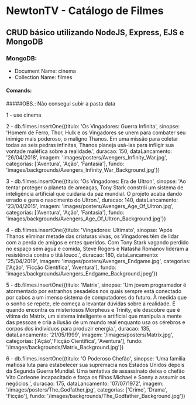 # NewtonTV - Catálogo de Filmes

## CRUD básico utilizando NodeJS, Express, EJS e MongoDB

### MongoDB:

* Document Name: cinema
* Collection Name: filmes

#### Comands:

#####OBS.: Não consegui subir a pasta data

1 - use cinema

2 - db.filmes.insertOne({titulo: 'Os Vingadores: Guerra Infinita', sinopse: 'Homem de Ferro, Thor, Hulk e os Vingadores se unem para combater seu inimigo mais poderoso, o maligno Thanos. Em uma missão para coletar todas as seis pedras infinitas, Thanos planeja usá-las para infligir sua vontade maléfica sobre a realidade.', duracao: 150, dataLancamento: '26/04/2018', imagem: 'images/posters/Avengers_Infinity_War.jpg', categorias: ['Aventura', 'Ação', 'Fantasia'], fundo: 'images/backgrounds/Avengers_Infinity_War_Background.jpg'})

3 - db.filmes.insertOne({titulo: 'Os Vingadores: Era de Ultron', sinopse: 'Ao tentar proteger o planeta de ameaças, Tony Stark constrói um sistema de inteligência artificial que cuidaria da paz mundial. O projeto acaba dando errado e gera o nascimento do Ultron.', duracao: 140, dataLancamento: '23/04/2015', imagem: 'images/posters/Avengers_Age_Of_Ultron.jpg', categorias: ['Aventura', 'Ação', 'Fantasia'], fundo: 'images/backgrounds/Avengers_Age_Of_Ultron_Background.jpg'})

4 - db.filmes.insertOne({titulo: 'Vingadores: Ultimato', sinopse: 'Após Thanos eliminar metade das criaturas vivas, os Vingadores têm de lidar com a perda de amigos e entes queridos. Com Tony Stark vagando perdido no espaço sem água e comida, Steve Rogers e Natasha Romanov lideram a resistência contra o titã louco.', duracao: 180, dataLancamento: '25/04/2019', imagem: 'images/posters/Avengers_Endgame.jpg', categorias: ['Ação', 'Ficção Científica', 'Aventura'], fundo: 'images/backgrounds/Avengers_Endgame_Background.jpeg'})

5 - db.filmes.insertOne({titulo: 'Matrix', sinopse: 'Um jovem programador é atormentado por estranhos pesadelos nos quais sempre está conectado por cabos a um imenso sistema de computadores do futuro. À medida que o sonho se repete, ele começa a levantar dúvidas sobre a realidade. E quando encontra os misteriosos Morpheus e Trinity, ele descobre que é vítima do Matrix, um sistema inteligente e artificial que manipula a mente das pessoas e cria a ilusão de um mundo real enquanto usa os cérebros e corpos dos indivíduos para produzir energia.', duracao: 135, dataLancamento: '21/05/1999', imagem: '/images/posters/Matrix.jpg', categorias: ['Ação','Ficção Científica', 'Aventura'], fundo: '/images/backgrounds/Matrix_Background.jpg'})

6 - db.filmes.insertOne({titulo: 'O Poderoso Chefão', sinopse: 'Uma família mafiosa luta para estabelecer sua supremacia nos Estados Unidos depois da Segunda Guerra Mundial. Uma tentativa de assassinato deixa o chefão Vito Corleone incapacitado e força os filhos Michael e Sonny a assumir os negócios.', duracao: 175, dataLancamento: '07/07/1972', imagem: '/images/posters/The_Godfather.jpg', categorias: ['Crime', 'Drama', 'Ficção'], fundo: '/images/backgrounds/The_Godfather_Background.jpg'})
